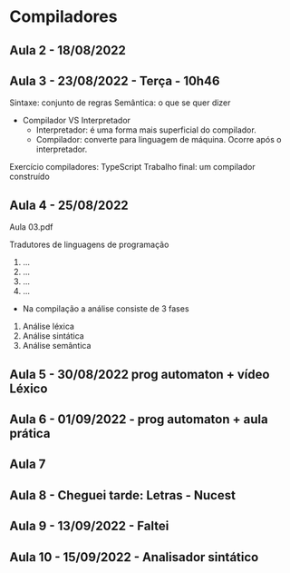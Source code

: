 # Compiladores

## Aula 2 - 18/08/2022

## Aula 3 - 23/08/2022 - Terça - 10h46

Sintaxe: conjunto de regras
Semântica: o que se quer dizer

- Compilador VS Interpretador
  - Interpretador: é uma forma mais superficial do compilador.
  - Compilador: converte para linguagem de máquina. Ocorre após o interpretador.

Exercício compiladores: TypeScript
Trabalho final: um compilador construído

## Aula 4 - 25/08/2022

Aula 03.pdf

Tradutores de linguagens de programação

1. ...
2. ...
3. ...
4. ...

- Na compilação a análise consiste de 3 fases

1. Análise léxica
2. Análise sintática
3. Análise semântica

## Aula 5 - 30/08/2022 prog automaton + vídeo Léxico

## Aula 6 - 01/09/2022 - prog automaton + aula prática

## Aula 7

## Aula 8 - Cheguei tarde: Letras - Nucest

## Aula 9 - 13/09/2022 - Faltei

## Aula 10 - 15/09/2022 - Analisador sintático
